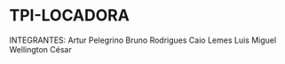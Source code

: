 # TPI-LOCADORA


INTEGRANTES: 
Artur Pelegrino
Bruno Rodrigues
Caio Lemes
Luis Miguel
Wellington César

